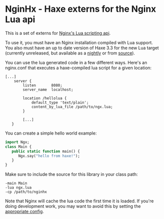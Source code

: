 # NginHx - Haxe externs for the Nginx Lua api

This is a set of externs for [Nginx's Lua scripting api](https://github.com/openresty/lua-nginx-module).

To use it, you must have an Nginx installation compiled with Lua support.  You
also must have an up to date version of Haxe 3.3  for the new Lua
target (currently unreleased, but available as a
[nightly](http://hxbuilds.s3-website-us-east-1.amazonaws.com/builds/haxe/index.html)
or from [source](https://github.com/HaxeFoundation/haxe)).

You can use the lua generated code in a few different ways.  Here's an
nginx.conf that executes a haxe-compiled lua script for a given location:

```
[...]
    server {
        listen       8080;
        server_name  localhost;

        location /hellolua {
            default_type 'text/plain';
            content_by_lua_file /path/to/ngx.lua;
        }
        
        [...]
   }
```

You can create a simple hello world example:

```haxe
import Ngx;
class Main {
   public static function main() {
      Ngx.say("hello from haxe!");
   }
}
```

Make sure to include the source for this library in your class path:

```hxml
-main Main
-lua ngx.lua
-cp /path/to/nginhx
```

Note that Nginx will cache the lua code the first time it is loaded.  If you're
doing development work, you may want to avoid this by setting the [appropriate
config](https://github.com/openresty/lua-nginx-module#lua_code_cache).

